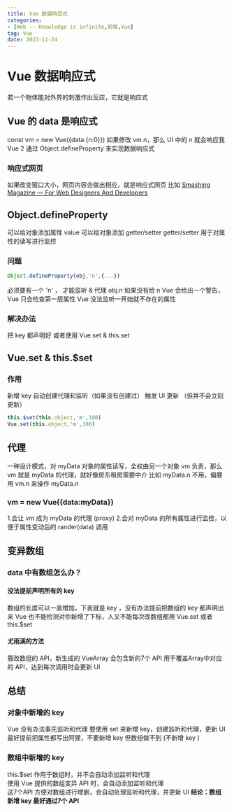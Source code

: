 ```yaml
---
title: Vue 数据响应式
categories: 
- [Web -- Knowledge is infinite,前端,Vue]
tag: Vue
date: 2023-11-24
---
```

# Vue 数据响应式
若一个物体能对外界的刺激作出反应，它就是响应式
## Vue 的 data 是响应式
const vm = new Vue({data:{n:0}})
如果修改 vm.n，那么 UI  中的 n 就会响应我
Vue 2 通过 Object.defineProperty 来实现数据响应式
### 响应式网页
如果改变窗口大小，网页内容会做出相应，就是响应式网页
比如 
[Smashing Magazine — For Web Designers And Developers](https://www.smashingmagazine.com/)
## Object.defineProperty
可以给对象添加属性 value
可以给对象添加 getter/setter
getter/setter 用于对属性的读写进行监控
### 问题
```javascript
Object.defineProperty(obj,'n',{...})
```
必须要有一个 'n' ， 才能监听 & 代理 obj.n
如果没有给 n
Vue 会给出一个警告，Vue 只会检查第一层属性
Vue 没法监听一开始就不存在的属性
### 解决办法 
把 key 都声明好 或者使用 Vue.set & this.set
## Vue.set & this.$set
### 作用
新增 key
自动创建代理和监听（如果没有创建过）
触发 UI 更新 （但并不会立刻更新）
```javascript
this.$set(this.object,'m',100)
Vue.set(this.object,'m',100)
```
## 代理
一种设计模式，对 myData 对象的属性读写，全权由另一个对象 vm 负责，那么 vm 就是 myData 的代理，就好像房东租房需要中介
比如 myData.n 不用，偏要用 vm.n 来操作 myData.n
### vm = new Vue({data:myData})
1.会让 vm 成为 myData 的代理 (proxy)
2.会对 myData 的所有属性进行监控，以便于属性变动后的 rander(data) 调用
## 变异数组
### data 中有数组怎么办？
#### 没法提前声明所有的 key
数组的长度可以一直增加，下表就是 key ，没有办法提前把数组的 key  都声明出来
Vue 也不能检测对你新增了下标，人又不能每次改数组都用 Vue.set 或者 this.$set
#### 尤雨溪的方法
篡改数组的 API，新生成的 VueArray 会包含新的7个 API 用于覆盖Array中对应的 API，达到每次调用时会更新 UI
## 总结
### 对象中新增的 key
Vue 没有办法事先监听和代理
要使用 set 来新增 key，创建监听和代理，更新 UI 
最好提前把属性都写出阿狸，不要新增 key
但数组做不到 (不新增 key )
### 数组中新增的 key
this.$set 作用于数组时，并不会自动添加监听和代理  
使用 Vue 提供的数组变异 API 时，会自动添加监听和代理  
这7个API 方便对数组进行增删，会自动处理监听和代理，并更新 UI 
**结论：数组新增 key 最好通过7个 API**


## 
